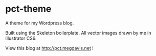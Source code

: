# pct-theme
A theme for my Wordpress blog.

Built using the Skeleton boilerplate. All vector images drawn by me in Illustrator CS6. 

View this blog at http://pct.megdavis.net ! 
